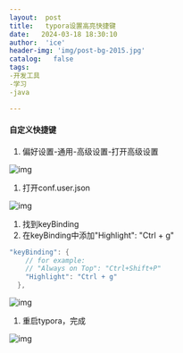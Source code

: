 ```yaml
---
layout:  post
title:   typora设置高亮快捷键
date:   2024-03-18 18:30:10
author:  'ice'
header-img: 'img/post-bg-2015.jpg'
catalog:   false
tags:
-开发工具
-学习
-java

---
```



#### 自定义快捷键

1. 偏好设置-通用-高级设置-打开高级设置


![img](https://img-blog.csdnimg.cn/img_convert/455646e62f0ed7a670859db04e4cb147.png)

1. 打开conf.user.json


![img](https://img-blog.csdnimg.cn/img_convert/572d9922bc20ceba608820bd58ac9b58.png)

1. 找到keyBinding
2. 在keyBinding中添加"Highlight": "Ctrl + g"

```java
"keyBinding": {
    // for example: 
    // "Always on Top": "Ctrl+Shift+P"
    "Highlight": "Ctrl + g" 
  },
```


![img](https://img-blog.csdnimg.cn/img_convert/132475d90f07c6125c6086f399b0dc5e.png)

1. 重启typora，完成


![img](https://img-blog.csdnimg.cn/img_convert/0a596751df3beef112f15776f80e0a28.png)

